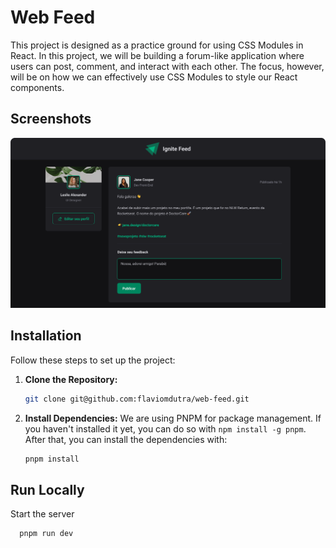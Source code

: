 # Web Feed

This project is designed as a practice ground for using CSS Modules in React.
In this project, we will be building a forum-like application where users can post, comment, and interact with each other. The focus, however, will be on how we can effectively use CSS Modules to style our React components.


## Screenshots

![App Screenshot](.github/images/screenshot.png)

## Installation

Follow these steps to set up the project:

1. **Clone the Repository:**
   ```bash
   git clone git@github.com:flaviomdutra/web-feed.git
   ```

2. **Install Dependencies:** We are using PNPM for package management. If you haven't installed it yet, you can do so with `npm install -g pnpm`. After that, you can install the dependencies with:
   ```bash
   pnpm install
   ```
   
## Run Locally

Start the server

```bash
  pnpm run dev
```




